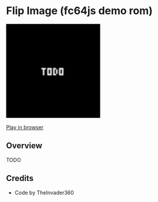 # Flip Image (fc64js demo rom)

[<img src="https://raw.githubusercontent.com/TheInvader360/fc64js/main/rom/demo/flip-image/docs/demo.gif" width="256"/>](https://theinvader360.github.io/fc64js/rom/demo/flip-image/)

[Play in browser](https://theinvader360.github.io/fc64js/rom/demo/flip-image/)

## Overview

TODO

## Credits

* Code by TheInvader360

